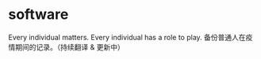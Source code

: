# software
Every individual matters. Every individual has a role to play. 备份普通人在疫情期间的记录。（持续翻译 &amp; 更新中）
